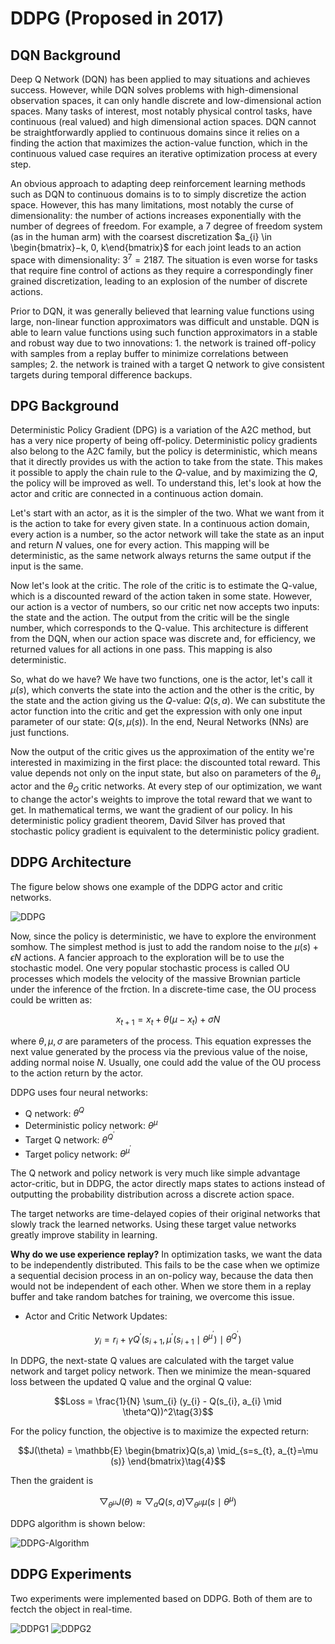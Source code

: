 # DDPG (Proposed in 2017)

## DQN Background

Deep Q Network (DQN) has been applied to may situations and achieves success. However, while DQN solves problems with high-dimensional observation spaces, it can only handle discrete and low-dimensional action spaces. Many tasks of interest, most notably physical control tasks, have continuous (real valued) and high dimensional action spaces. DQN cannot be straightforwardly applied to continuous domains since it relies on a finding the action that maximizes the action-value function, which in the continuous valued case requires an iterative optimization process at every step.

An obvious approach to adapting deep reinforcement learning methods such as DQN to continuous domains is to to simply discretize the action space. However, this has many limitations, most notably the curse of dimensionality: the number of actions increases exponentially with the number of degrees of freedom. For example, a 7 degree of freedom system (as in the human arm) with the coarsest discretization $a_{i} \in \begin{bmatrix}−k, 0, k\end{bmatrix}$ for each joint leads to an action space with dimensionality: $3^{7} = 2187$. The situation is even worse for tasks that require fine control of actions as they require a correspondingly finer grained discretization, leading to an explosion of the number of discrete
actions.

Prior to DQN, it was generally believed that learning value functions using large, non-linear function approximators was difficult and unstable. DQN is able to learn value functions using such function approximators in a stable and robust way due to two innovations: 1. the network is trained off-policy with samples from a replay buffer to minimize correlations between samples; 2. the network is trained with a target Q network to give consistent targets during temporal difference backups.

## DPG Background

Deterministic Policy Gradient (DPG) is a variation of the A2C method, but has a very nice property of being off-policy. Deterministic policy gradients also belong to the A2C family, but the policy is deterministic, which means that it directly provides us with the action to take from the state. This makes it possible to apply the chain rule to the $Q$-value, and by maximizing the $Q$, the policy will be improved as well. To understand this, let's look at how the actor and critic are connected in a continuous action domain.

Let's start with an actor, as it is the simpler of the two. What we want from it is the action to take for every given state. In a continuous action domain, every action is a number, so the actor network will take the state as an input and return
$N$ values, one for every action. This mapping will be deterministic, as the same network always returns the same output if the input is the same.

Now let's look at the critic. The role of the critic is to estimate the Q-value, which is a discounted reward of the action taken in some state. However, our action is a vector of numbers, so our critic net now accepts two inputs: the state and the action. The output from the critic will be the single number, which corresponds to the Q-value. This architecture is different from the DQN, when our action space was discrete and, for efficiency, we returned values for all actions in one pass. This mapping is also deterministic. 

So, what do we have? We have two functions, one is the actor, let's call it $\mu (s)$, which converts the state into the action and the other is the critic, by the state and the action giving us the $Q$-value: $Q(s, a)$. We can substitute the actor function into the critic and get the expression with only one input parameter of our state: $Q(s, \mu (s))$. In the end, Neural Networks (NNs) are just functions.

Now the output of the critic gives us the approximation of the entity we're interested in maximizing in the first place: the discounted total reward. This value depends not only on the input state, but also on parameters of the $\theta_{\mu}$ actor and the $\theta_{Q}$ critic networks. At every step of our optimization, we want to change the actor's weights to improve the total reward that we want to get. In mathematical terms, we want the gradient of our policy. In his deterministic policy gradient theorem, David Silver has proved that stochastic policy gradient is equivalent to the deterministic policy gradient. 

## DDPG Architecture

The figure below shows one example of the DDPG actor and critic networks.

![DDPG](https://github.com/colin-zgf/RL-Algorithms/blob/master/images/DDPG_result/DDPG_Architecture.png)

Now, since the policy is deterministic, we have to explore the environment somhow. The simplest method is just to add the random noise to the $\mu (s) + \epsilon N$ actions. A fancier approach to the exploration will be to use the stochastic model. One very popular stochastic process is called OU processes which models the velocity of the massive Brownian particle under the inference of the frction. In a discrete-time case, the OU process could be written as:

$$x_{t+1} = x_{t} + \theta (\mu - x_{t}) + \sigma N\tag{1}$$

where $\theta, \mu, \sigma$ are parameters of the process. This equation expresses the next value generated by the process via the previous value of the noise, adding normal noise $N$. Usually, one could add the value of the OU process to the action return by the actor.

DDPG uses four neural networks:

- Q network: $\theta^Q$
- Deterministic policy network: $\theta^{\mu}$
- Target Q network: $\theta^{Q^{'}}$
- Target policy network: $\theta^{\mu^{'}}$

The Q network and policy network is very much like simple advantage actor-critic, but in DDPG, the actor directly maps states to actions instead of outputting the probability distribution across a discrete action space.

The target networks are time-delayed copies of their original networks that slowly track the learned networks. Using these target value networks greatly improve stability in learning.

**Why do we use experience replay?** In optimization tasks, we want the data to be independently distributed. This fails to be the case when we optimize a sequential decision process in an on-policy way, because the data then would not be independent of each other. When we store them in a replay buffer and take random batches for training, we overcome this issue.

- Actor and Critic Network Updates:

$$y_{i}=r_{i}+\gamma Q^{'}(s_{i+1}, \mu^{'}(s_{i+1} \mid \theta^{\mu^{'}}) \mid \theta^{Q^{'}})\tag{2}$$

In DDPG, the next-state Q values are calculated with the target value network and target policy network. Then we minimize the mean-squared loss between the updated Q value and the orginal Q value:

$$Loss = \frac{1}{N} \sum_{i} (y_{i} - Q(s_{i}, a_{i} \mid \theta^Q))^2\tag{3}$$

For the policy function, the objective is to maximize the expected return:

$$J(\theta) = \mathbb{E} \begin{bmatrix}Q(s,a) \mid_{s=s_{t}, a_{t}=\mu (s)} \end{bmatrix}\tag{4}$$

Then the graident is

$$\bigtriangledown_{\theta^{\mu}} J(\theta) \approx \bigtriangledown_{a} Q(s,a) \bigtriangledown_{\theta^{\mu}} \mu (s \mid \theta^{\mu})\tag{5}$$

DDPG algorithm is shown below:

![DDPG-Algorithm](https://github.com/colin-zgf/RL-Algorithms/blob/master/images/DDPG_result/ddpg_algorithm.png)

## DDPG Experiments

Two experiments were implemented based on DDPG. Both of them are to fectch the object in real-time.

![DDPG1](https://github.com/colin-zgf/RL-Algorithms/blob/master/images/DDPG_result/ddpg_robots1.gif)
![DDPG2](https://github.com/colin-zgf/RL-Algorithms/blob/master/images/DDPG_result/DDPG_arm.gif)
